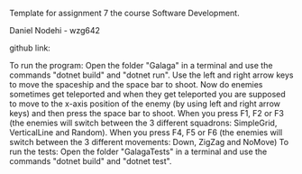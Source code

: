 Template for assignment 7 the course Software Development.

Daniel Nodehi - wzg642

github link: 

To run the program: Open the folder "Galaga" in a terminal and use the commands "dotnet build" and "dotnet run". Use the left and right arrow keys to move the spaceship and the space bar to shoot. Now do enemies sometimes get teleported and when they get teleported you are supposed to move to the x-axis position of the enemy (by using left and right arrow keys) and then press the space bar to shoot. 
When you press F1, F2 or F3 (the enemies will switch between the 3 different squadrons: SimpleGrid, VerticalLine and Random).
When you press F4, F5 or F6 (the enemies will switch between the 3 different movements: Down, ZigZag and NoMove)
To run the tests: Open the folder "GalagaTests" in a terminal and use the commands "dotnet build" and "dotnet test".